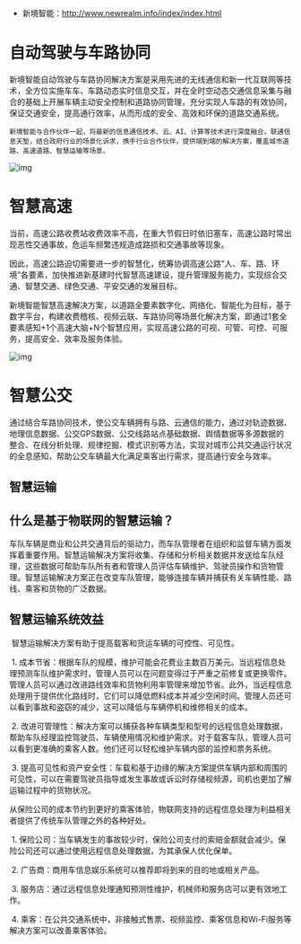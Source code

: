 - 新境智能：http://www.newrealm.info/index/index.html

# 自动驾驶与车路协同

​	新境智能自动驾驶与车路协同解决方案是采用先进的无线通信和新一代互联网等技术，全方位实施车车、车路动态实时信息交互，并在全时空动态交通信息采集与融合的基础上开展车辆主动安全控制和道路协同管理，充分实现人车路的有效协同，保证交通安全，提高通行效率，从而形成的安全、高效和环保的道路交通系统。 

  	新境智能与合作伙伴一起，将最新的信息通信技术、云、AI、计算等技术进行深度融合，联通信息天堑，结合政府行业的场景化诉求，携手行业合作伙伴，提供端到端的解决方案，覆盖城市道路、高速道路、智慧运输等场景。 

![img](http://www.newrealm.info/Uploads/Editor/2021-10-11/6163f4db76352.jpg)

# 智慧高速

​			当前，高速公路收费站收费效率不高，在重大节假日时依旧塞车，高速公路时常出现恶性交通事故，危运车频繁违规造成路损和交通事故等现象。  	

​			因此，高速公路迫切需要进一步的智慧化，统筹协调高速公路“人、车、路、环境”各要素，加快推进新基建时代智慧高速建设，提升管理服务能力，实现综合交通、智慧交通、绿色交通、平安交通的发展目标。  	  	

​			新境智能智慧高速解决方案，以道路全要素数字化、网络化、智能化为目标，基于数字平台，构建收费稽核、视频云联、车路协同等场景化解决方案，即通过1套全要素感知+1个高速大脑+N个智慧应用，实现高速公路的可视、可管、可控、可服务，提高安全、效率及服务体验。  	

![img](http://www.newrealm.info/202012/wz2020s1205/Uploads/Editor/2021-09-07/613709138c7fa.png)

# 智慧公交

​	通过结合车路协同技术，使公交车辆拥有与路、云通信的能力，通过对轨迹数据、地理信息数据、公交GPS数据、公交线路站点基础数据、舆情数据等多源数据的整合、在线分析处理、规律挖掘、模式识别等方法，实现对城市公共交通运行状况的全息感知，帮助公交车辆最大化满足乘客出行需求，提高通行安全与效率。 

## 智慧运输

## 什么是基于物联网的智慧运输？ 

​	车队车辆是商业和公共交通背后的驱动力，而车队管理者在组织和监督车辆方面发挥着重要作用。智慧运输解决方案将收集、存储和分析相关数据并发送给车队经理，这些数据可帮助车队所有者和管理人员评估车辆维护、驾驶员操作和货物管理。智慧运输解决方案正在改变车队管理，能够连接车辆并捕获有关车辆性能、路线、乘客和货物的广泛数据。  

## 智慧运输系统效益

​	 智慧运输解决方案有助于提高载客和货运车辆的可控性、可见性。 

​	1. 成本节省：根据车队的规模，维护可能会花费业主数百万美元。当远程信息处理预测车队维护需求时，管理人员可以在问题变得过于严重之前修复或更换零件。管理人员可以通过改进路线效率和货物利用率管理来增加节省。此外，当远程信息处理用于提供优化路线时，它们可以降低燃料成本并减少空闲时间。管理人员还可以看到事故和盗窃的减少，这可以降低与车辆停机和维修相关的成本。 

​	2. 改进可管理性：解决方案可以捕获各种车辆类型和型号的远程信息处理数据，帮助车队经理监控驾驶员、车辆使用情况和维护需求。对于载客车队，管理人员可以看到更准确的乘客人数。他们还可以轻松维护车辆内部的监控和票务系统。 

​	3. 提高可见性和资产安全性：车载和基于边缘的解决方案提供车辆内部和周围的可见性，可以在需要驾驶员指导或发生事故或诉讼时存储视频源，司机也更加了解运输过程中的货物状况。 

​	从保险公司的成本节约到更好的乘客体验，物联网支持的远程信息处理为利益相关者提供了传统车队管理之外的各种好处。 

​	 1. 保险公司：当车辆发生的事故较少时，保险公司支付的索赔金额就会减少。保险公司还可以通过使用远程信息处理数据，为其承保人优化保单。 

​	2. 广告商：商用车信息娱乐系统可以推荐即将到来的目的地或相关产品。 

​	3. 服务店：通过远程信息处理通知预测性维护，机械师和服务店可以更有效地工作。 

​	4. 乘客：在公共交通系统中，非接触式售票、视频监控、乘客信息和Wi-Fi服务等解决方案可以改善乘客体验。